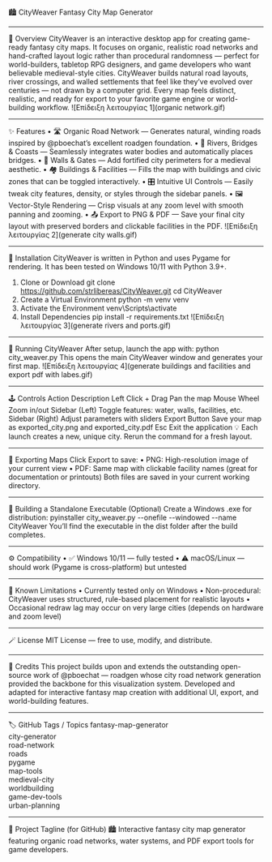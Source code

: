 🏙️ CityWeaver
Fantasy City Map Generator
________________________________________
🌆 Overview
CityWeaver is an interactive desktop app for creating game-ready fantasy city maps.
It focuses on organic, realistic road networks and hand-crafted layout logic rather than procedural randomness — perfect for world-builders, tabletop RPG designers, and game developers who want believable medieval-style cities.
CityWeaver builds natural road layouts, river crossings, and walled settlements that feel like they’ve evolved over centuries — not drawn by a computer grid.
Every map feels distinct, realistic, and ready for export to your favorite game engine or world-building workflow.
![Επίδειξη λειτουργίας 1](organic network.gif)
________________________________________
✨ Features
•	🛣️ Organic Road Network — Generates natural, winding roads inspired by @pboechat’s excellent roadgen foundation.
•	🌊 Rivers, Bridges & Coasts — Seamlessly integrates water bodies and automatically places bridges.
•	🧱 Walls & Gates — Add fortified city perimeters for a medieval aesthetic.
•	🏘️ Buildings & Facilities — Fills the map with buildings and civic zones that can be toggled interactively.
•	🎛️ Intuitive UI Controls — Easily tweak city features, density, or styles through the sidebar panels.
•	🖼️ Vector-Style Rendering — Crisp visuals at any zoom level with smooth panning and zooming.
•	📤 Export to PNG & PDF — Save your final city layout with preserved borders and clickable facilities in the PDF.
![Επίδειξη λειτουργίας 2](generate city walls.gif)
________________________________________
🧩 Installation
CityWeaver is written in Python and uses Pygame for rendering.
It has been tested on Windows 10/11 with Python 3.9+.
1. Clone or Download
git clone https://github.com/strlibereas/CityWeaver.git
cd CityWeaver
2. Create a Virtual Environment
python -m venv venv
3. Activate the Environment
venv\Scripts\activate
4. Install Dependencies
pip install -r requirements.txt
![Επίδειξη λειτουργίας 3](generate rivers and ports.gif)
________________________________________
🚀 Running CityWeaver
After setup, launch the app with:
python city_weaver.py
This opens the main CityWeaver window and generates your first map.
![Επίδειξη λειτουργίας 4](generate buildings and facilities and export pdf with labes.gif)
________________________________________
🕹️ Controls
Action	Description
Left Click + Drag	Pan the map
Mouse Wheel	Zoom in/out
Sidebar (Left)	Toggle features: water, walls, facilities, etc.
Sidebar (Right)	Adjust parameters with sliders
Export Button	Save your map as exported_city.png and exported_city.pdf
Esc	Exit the application
💡 Each launch creates a new, unique city. Rerun the command for a fresh layout.
________________________________________
💾 Exporting Maps
Click Export to save:
•	PNG: High-resolution image of your current view
•	PDF: Same map with clickable facility names (great for documentation or printouts)
Both files are saved in your current working directory.
________________________________________
🧱 Building a Standalone Executable (Optional)
Create a Windows .exe for distribution:
pyinstaller city_weaver.py --onefile --windowed --name CityWeaver
You’ll find the executable in the dist folder after the build completes.
________________________________________
⚙️ Compatibility
•	✅ Windows 10/11 — fully tested
•	⚠️ macOS/Linux — should work (Pygame is cross-platform) but untested
________________________________________
🧭 Known Limitations
•	Currently tested only on Windows
•	Non-procedural: CityWeaver uses structured, rule-based placement for realistic layouts
•	Occasional redraw lag may occur on very large cities (depends on hardware and zoom level)
________________________________________
🪄 License
MIT License — free to use, modify, and distribute.
________________________________________
💬 Credits
This project builds upon and extends the outstanding open-source work of
@pboechat — roadgen
whose city road network generation provided the backbone for this visualization system.
Developed and adapted for interactive fantasy map creation with additional UI, export, and world-building features.
________________________________________
🏷️ GitHub Tags / Topics
fantasy-map-generator  
city-generator  
road-network  
roads  
pygame  
map-tools  
medieval-city  
worldbuilding  
game-dev-tools  
urban-planning  
________________________________________
💫 Project Tagline (for GitHub)
🏙️ Interactive fantasy city map generator featuring organic road networks, water systems, and PDF export tools for game developers.

